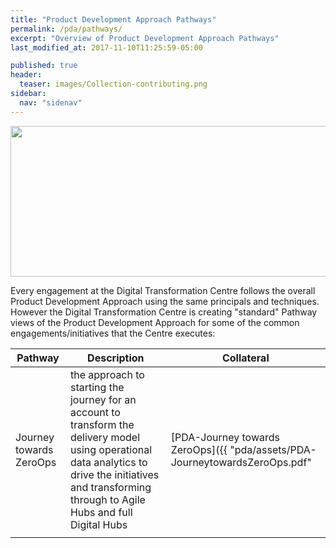 ```yaml
---
title: "Product Development Approach Pathways"
permalink: /pda/pathways/
excerpt: "Overview of Product Development Approach Pathways"
last_modified_at: 2017-11-10T11:25:59-05:00

published: true
header:
  teaser: images/Collection-contributing.png
sidebar:
  nav: "sidenav"
---
```


<img src="{{ site.url }}{{ site.baseurl }}/images/pathways.png" alt="" style="width:1000px;height:241px;" padding="3px" >

Every engagement at the Digital Transformation Centre follows the overall Product Development Approach using the same principals and techniques.  However the Digital Transformation Centre is creating "standard" Pathway views of the Product Development Approach for some of the common engagements/initiatives that the Centre executes:

|Pathway|Description|Collateral|
|---|---|---|
|Journey towards ZeroOps|the approach to starting the journey for an account to transform the delivery model using operational data analytics to drive the initiatives and transforming through to Agile Hubs and full Digital Hubs| [PDA-Journey towards ZeroOps]({{ "pda/assets/PDA-JourneytowardsZeroOps.pdf" | relative_url}})
|||
